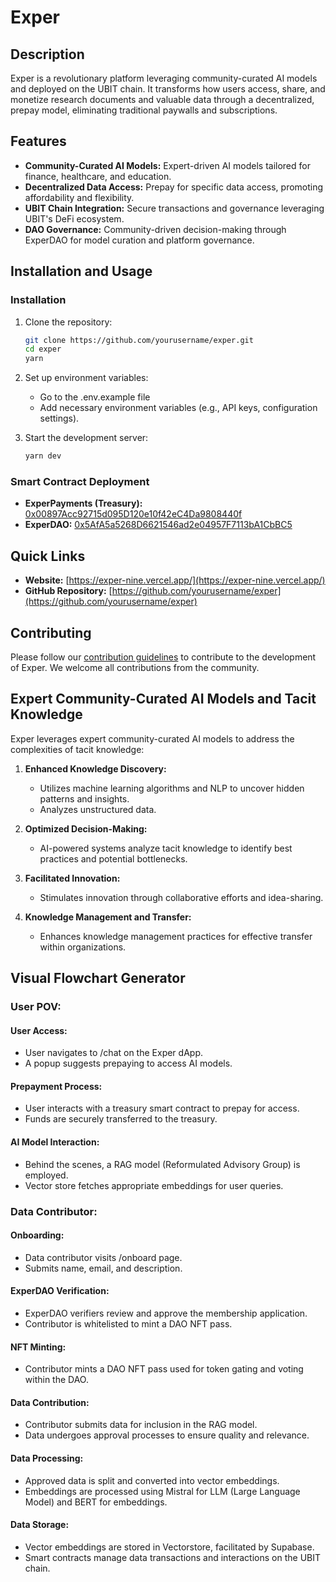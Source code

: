 
# Exper

## Description

Exper is a revolutionary platform leveraging community-curated AI models and deployed on the UBIT chain. It transforms how users access, share, and monetize research documents and valuable data through a decentralized, prepay model, eliminating traditional paywalls and subscriptions.

## Features

- **Community-Curated AI Models:** Expert-driven AI models tailored for finance, healthcare, and education.
- **Decentralized Data Access:** Prepay for specific data access, promoting affordability and flexibility.
- **UBIT Chain Integration:** Secure transactions and governance leveraging UBIT's DeFi ecosystem.
- **DAO Governance:** Community-driven decision-making through ExperDAO for model curation and platform governance.

## Installation and Usage

### Installation

1. Clone the repository:
   ```bash
   git clone https://github.com/yourusername/exper.git
   cd exper
   yarn
   ```

2. Set up environment variables:
   - Go to the .env.example file
   - Add necessary environment variables (e.g., API keys, configuration settings).

3. Start the development server:
   ```bash
   yarn dev
   ```

### Smart Contract Deployment

- **ExperPayments (Treasury):** [0x00897Acc92715d095D120e10f42eC4Da9808440f](https://testnet.ubitscan.io/address/0x00897Acc92715d095D120e10f42eC4Da9808440f/read-contract#address-tabs)
- **ExperDAO:** [0x5AfA5a5268D6621546ad2e04957F7113bA1CbBC5](https://testnet.ubitscan.io/address/0x5AfA5a5268D6621546ad2e04957F7113bA1CbBC5/contracts#address-tabs)

## Quick Links

- **Website:** [https://exper-nine.vercel.app/](https://exper-nine.vercel.app/)
- **GitHub Repository:** [https://github.com/yourusername/exper](https://github.com/yourusername/exper)

## Contributing

Please follow our [contribution guidelines](CONTRIBUTING.md) to contribute to the development of Exper. We welcome all contributions from the community.

## Expert Community-Curated AI Models and Tacit Knowledge

Exper leverages expert community-curated AI models to address the complexities of tacit knowledge:

1. **Enhanced Knowledge Discovery:**
   - Utilizes machine learning algorithms and NLP to uncover hidden patterns and insights.
   - Analyzes unstructured data.

2. **Optimized Decision-Making:**
   - AI-powered systems analyze tacit knowledge to identify best practices and potential bottlenecks.

3. **Facilitated Innovation:**
   - Stimulates innovation through collaborative efforts and idea-sharing.

4. **Knowledge Management and Transfer:**
   - Enhances knowledge management practices for effective transfer within organizations.

## Visual Flowchart Generator

### User POV:

#### User Access:

- User navigates to /chat on the Exper dApp.
- A popup suggests prepaying to access AI models.

#### Prepayment Process:

- User interacts with a treasury smart contract to prepay for access.
- Funds are securely transferred to the treasury.

#### AI Model Interaction:

- Behind the scenes, a RAG model (Reformulated Advisory Group) is employed.
- Vector store fetches appropriate embeddings for user queries.

### Data Contributor:

#### Onboarding:

- Data contributor visits /onboard page.
- Submits name, email, and description.

#### ExperDAO Verification:

- ExperDAO verifiers review and approve the membership application.
- Contributor is whitelisted to mint a DAO NFT pass.

#### NFT Minting:

- Contributor mints a DAO NFT pass used for token gating and voting within the DAO.

#### Data Contribution:

- Contributor submits data for inclusion in the RAG model.
- Data undergoes approval processes to ensure quality and relevance.

#### Data Processing:

- Approved data is split and converted into vector embeddings.
- Embeddings are processed using Mistral for LLM (Large Language Model) and BERT for embeddings.

#### Data Storage:

- Vector embeddings are stored in Vectorstore, facilitated by Supabase.
- Smart contracts manage data transactions and interactions on the UBIT chain.
